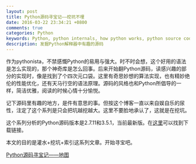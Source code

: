 ```yaml
---
layout: post
title: Python源码寻宝记——挖坑不埋
date: 2016-03-22 23:34:21 +0800
comments: true
categories: Python
keywords: Python, python internals, how python works, python source code, python implenment, python源码剖析, python源码, python代码分析, python实现, python解释器实现
description: 发掘Python解释器中有趣的源码
---
```


作为pythonista，不禁感慨Python的易用与强大。时不时会想，这个好用的语法是怎么实现的，那个神奇库是怎么回事。后来开始翻Python源码，读感兴趣的部分的实现时，像是找到了个四次元口袋。这里有奇思妙想的算法实现，也有精妙绝伦的性能优化，还有天马行空的语法原理。源码的风格也和Python所倡导的一样，简洁优雅，阅读的时候心情十分愉悦。

记下源码里有趣的地方，是件有意思的事。但按这个博客一直以来自娱自乐的尿性，注定了这个系列是只会把坑越挖越大。这里不要脸地承认了，这就是在挖坑。

这个系列分析的Python源码版本是2.7.11和3.5.1，当前最新版。在[这里][1]可以找到下载链接。

本文的目的是灌水+挖坑+索引这系列文章。开始寻宝吧。

[Python源码寻宝记——地图](/python-internals-locate-source-code)


[1]: https://www.python.org/downloads/


